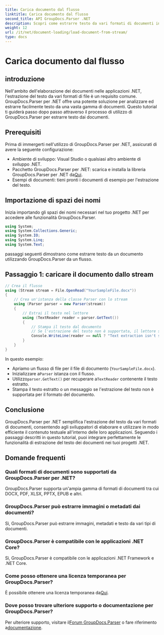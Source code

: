 ```yaml
---
title: Carica documento dal flusso
linktitle: Carica documento dal flusso
second_title: API GroupDocs.Parser .NET
description: Scopri come estrarre testo da vari formati di documenti in .NET utilizzando GroupDocs.Parser. Guida passo passo con esempi di codice.
weight: 12
url: /it/net/document-loading/load-document-from-stream/
type: docs
---
```

# Carica documento dal flusso

## introduzione
Nell'ambito dell'elaborazione dei documenti nelle applicazioni .NET, l'estrazione del testo da vari formati di file è un requisito comune. GroupDocs.Parser per .NET offre una potente soluzione per analizzare ed estrarre facilmente testo da una vasta gamma di documenti. Questo tutorial ti guiderà passo dopo passo attraverso il processo di utilizzo di GroupDocs.Parser per estrarre testo dai documenti.
## Prerequisiti
Prima di immergerti nell'utilizzo di GroupDocs.Parser per .NET, assicurati di avere la seguente configurazione:
- Ambiente di sviluppo: Visual Studio o qualsiasi altro ambiente di sviluppo .NET.
-  Pacchetto GroupDocs.Parser per .NET: scarica e installa la libreria GroupDocs.Parser per .NET da[Qui](https://releases.groupdocs.com/parser/net/).
- Esempi di documenti: tieni pronti i documenti di esempio per l'estrazione del testo.
## Importazione di spazi dei nomi
Inizia importando gli spazi dei nomi necessari nel tuo progetto .NET per accedere alle funzionalità GroupDocs.Parser.
```csharp
using System;
using System.Collections.Generic;
using System.IO;
using System.Linq;
using System.Text;
```

passaggi seguenti dimostrano come estrarre testo da un documento utilizzando GroupDocs.Parser da un flusso.
## Passaggio 1: caricare il documento dallo stream
```csharp
// Crea il flusso
using (Stream stream = File.OpenRead("YourSampleFile.docx"))
{
    // Crea un'istanza della classe Parser con lo stream
    using (Parser parser = new Parser(stream))
    {
        // Estrai il testo nel lettore
        using (TextReader reader = parser.GetText())
        {
            // Stampa il testo dal documento
            // Se l'estrazione del testo non è supportata, il lettore sarà nullo
            Console.WriteLine(reader == null ? "Text extraction isn't supported" : reader.ReadToEnd());
        }
    }
}
```
In questo esempio:
- Apriamo un flusso di file per il file di documento (`YourSampleFile.docx`).
-  Inizializzare a`Parser` istanza con il flusso.
-  Utilizzo`parser.GetText()` per recuperare a`TextReader` contenente il testo estratto.
- Stampa il testo estratto o un messaggio se l'estrazione del testo non è supportata per il formato del documento.
## Conclusione
GroupDocs.Parser per .NET semplifica l'estrazione del testo da vari formati di documenti, consentendo agli sviluppatori di elaborare e utilizzare in modo efficiente il contenuto testuale all'interno delle loro applicazioni. Seguendo i passaggi descritti in questo tutorial, puoi integrare perfettamente le funzionalità di estrazione del testo dei documenti nei tuoi progetti .NET.

## Domande frequenti
### Quali formati di documenti sono supportati da GroupDocs.Parser per .NET?
GroupDocs.Parser supporta un'ampia gamma di formati di documenti tra cui DOCX, PDF, XLSX, PPTX, EPUB e altri.
### GroupDocs.Parser può estrarre immagini o metadati dai documenti?
Sì, GroupDocs.Parser può estrarre immagini, metadati e testo da vari tipi di documenti.
### GroupDocs.Parser è compatibile con le applicazioni .NET Core?
Sì, GroupDocs.Parser è compatibile con le applicazioni .NET Framework e .NET Core.
### Come posso ottenere una licenza temporanea per GroupDocs.Parser?
 È possibile ottenere una licenza temporanea da[Qui](https://purchase.groupdocs.com/temporary-license/).
### Dove posso trovare ulteriore supporto o documentazione per GroupDocs.Parser?
 Per ulteriore supporto, visitare il[Forum GroupDocs.Parser](https://forum.groupdocs.com/c/parser/17) o fare riferimento a[documentazione](https://tutorials.groupdocs.com/parser/net/).
